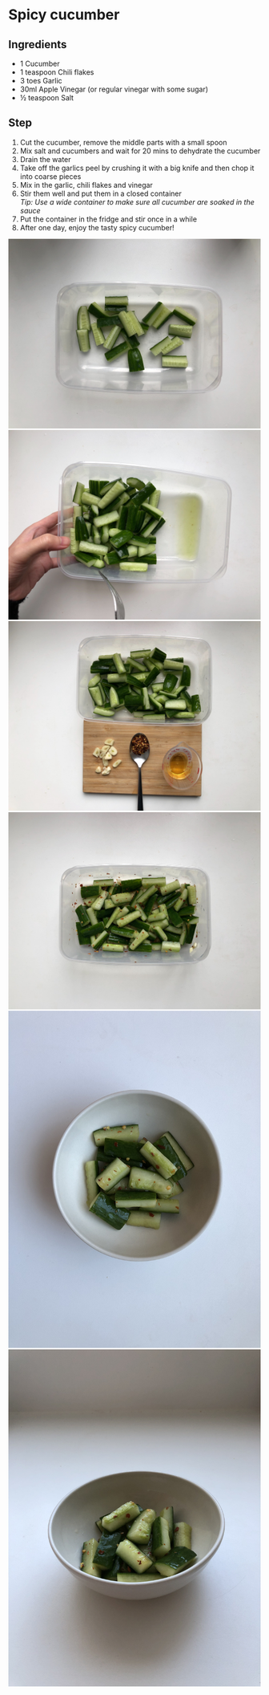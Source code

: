# Spicy cucumber

## Ingredients

- 1 Cucumber
- 1 teaspoon Chili flakes
- 3 toes Garlic
- 30ml Apple Vinegar (or regular vinegar with some sugar)
- ½ teaspoon Salt

## Step

1. Cut the cucumber, remove the middle parts with a small spoon
1. Mix salt and cucumbers and wait for 20 mins to dehydrate the cucumber
1. Drain the water
1. Take off the garlics peel by crushing it with a big knife and then chop it into coarse pieces
1. Mix in the garlic, chili flakes and vinegar
1. Stir them well and put them in a closed container\
  _Tip: Use a wide container to make sure all cucumber are soaked in the sauce_
1. Put the container in the fridge and stir once in a while
1. After one day, enjoy the tasty spicy cucumber!

![](IMG_9870.JPG)
![](IMG_3128.JPG)
![](IMG_2394.JPG)
![](IMG_6448.JPG)
![](IMG_5096.jpeg)
![](IMG_5097.jpeg)
